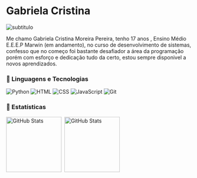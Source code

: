 #  Gabriela Cristina
![subtitulo](https://img.shields.io/badge/Desenvolvedora%20fullstake-FF007F?style=flat)


Me chamo Gabriela Cristina Moreira Pereira, tenho 17 anos , Ensino Médio E.E.E.P Marwin (em andamento), no curso de desenvolvimento de sistemas, confesso que no começo foi bastante desafiador a área da programação porém com esforço e dedicação tudo da certo, estou sempre disponivel a novos aprendizados.  

### 🤖 Linguagens e Tecnologias
![Python](https://img.shields.io/badge/Python-2ECC71?style=for-the-badge&logo=python&logoColor=white)
![HTML](https://img.shields.io/badge/HTML5-E34F26?style=for-the-badge&logo=html5&logoColor=black)
![CSS](https://img.shields.io/badge/CSS3-1572B6?style=for-the-badge&logo=css3&logoColor=black)
![JavaScript](https://img.shields.io/badge/JavaScript-F7DF1E?style=for-the-badge&logo=javascript&logoColor=white)
![Git](https://img.shields.io/badge/Git-ff0000?style=for-the-badge&logo=git&logoColor=black)
<br/>
### 🤖 Estatísticas 
<img
  align="left"
  alt="GitHub Stats"
  height="150"
  style="padding-right:  5px;"
  src="https://github-readme-stats.vercel.app/api?username=GABRIELA-008&show_icons=true&theme=synthwave&include_all_comits=true&locaIo=pt-Br"
/>
<img
  align="left"
  alt="GitHub Stats"
  height="150"
  style="padding-ringht: 5px;"
  src="https://github-readme-stats.vercel.app/api/top-langs/?username=GABRIELA-008&theme=synthwave&layout=compact&custom_title=Tecnologias&langs_count=3"
/>
